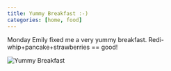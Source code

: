 ```yaml
--- 
title: Yummy Breakfast :-)
categories: [home, food]
---
```

Monday Emily fixed me a very yummy breakfast. Redi-whip+pancake+strawberries == good!

![Yummy Breakfast](/images/yummy_breakfast.jpg)